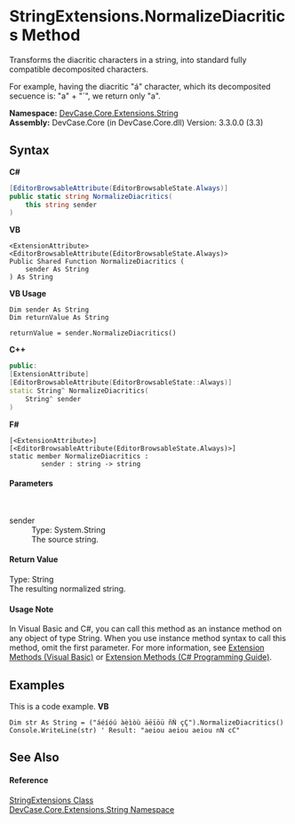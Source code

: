 # StringExtensions.NormalizeDiacritics Method 
 

Transforms the diacritic characters in a string, into standard fully compatible decomposited characters. 

 For example, having the diacritic "á" character, which its decomposited secuence is: "a" + "´", we return only "a".

**Namespace:**&nbsp;<a href="N_DevCase_Core_Extensions_String">DevCase.Core.Extensions.String</a><br />**Assembly:**&nbsp;DevCase.Core (in DevCase.Core.dll) Version: 3.3.0.0 (3.3)

## Syntax

**C#**<br />
``` C#
[EditorBrowsableAttribute(EditorBrowsableState.Always)]
public static string NormalizeDiacritics(
	this string sender
)
```

**VB**<br />
``` VB
<ExtensionAttribute>
<EditorBrowsableAttribute(EditorBrowsableState.Always)>
Public Shared Function NormalizeDiacritics ( 
	sender As String
) As String
```

**VB Usage**<br />
``` VB Usage
Dim sender As String
Dim returnValue As String

returnValue = sender.NormalizeDiacritics()
```

**C++**<br />
``` C++
public:
[ExtensionAttribute]
[EditorBrowsableAttribute(EditorBrowsableState::Always)]
static String^ NormalizeDiacritics(
	String^ sender
)
```

**F#**<br />
``` F#
[<ExtensionAttribute>]
[<EditorBrowsableAttribute(EditorBrowsableState.Always)>]
static member NormalizeDiacritics : 
        sender : string -> string 

```


#### Parameters
&nbsp;<dl><dt>sender</dt><dd>Type: System.String<br />The source string.</dd></dl>

#### Return Value
Type: String<br />The resulting normalized string.

#### Usage Note
In Visual Basic and C#, you can call this method as an instance method on any object of type String. When you use instance method syntax to call this method, omit the first parameter. For more information, see <a href="https://docs.microsoft.com/dotnet/visual-basic/programming-guide/language-features/procedures/extension-methods">Extension Methods (Visual Basic)</a> or <a href="https://docs.microsoft.com/dotnet/csharp/programming-guide/classes-and-structs/extension-methods">Extension Methods (C# Programming Guide)</a>.

## Examples
This is a code example. 
**VB**<br />
``` VB
Dim str As String = ("áéíóú àèìòù äëïöü ñÑ çÇ").NormalizeDiacritics()
Console.WriteLine(str) ' Result: "aeiou aeiou aeiou nN cC"
```


## See Also


#### Reference
<a href="T_DevCase_Core_Extensions_String_StringExtensions">StringExtensions Class</a><br /><a href="N_DevCase_Core_Extensions_String">DevCase.Core.Extensions.String Namespace</a><br />